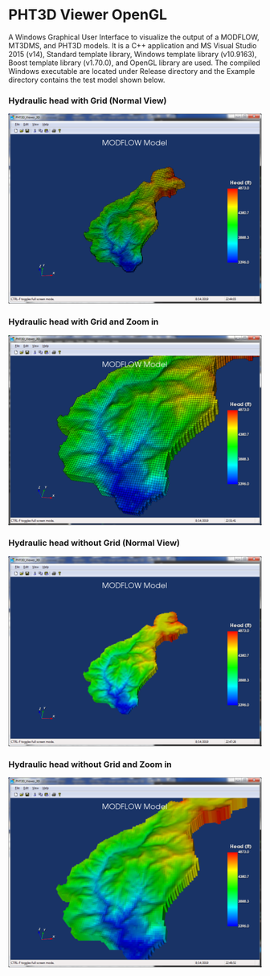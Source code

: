 # PHT3D Viewer OpenGL
A Windows Graphical User Interface to visualize the output of a MODFLOW, MT3DMS, and PHT3D models. It is a C++ application and MS Visual Studio 2015 (v14), Standard template library, Windows template library (v10.9163), Boost template library (v1.70.0), and OpenGL library are used. The compiled Windows executable are located under Release directory and the Example directory contains the test model shown below.

### Hydraulic head with Grid (Normal View)
![hydraulic_head_with_grid](images/hydraulic_head_with_grid.png)
### Hydraulic head with Grid and Zoom in
![hydraulic_head_with_grid_zoom_in](images/hydraulic_head_with_grid_zoom_in.png)
### Hydraulic head without Grid (Normal View)
![hydraulic_head_without_grid](images/hydraulic_head_without_grid.png)
### Hydraulic head without Grid and Zoom in
![hydraulic_head_without_grid_zoom_in](images/hydraulic_head_without_grid_zoom_in.png)


